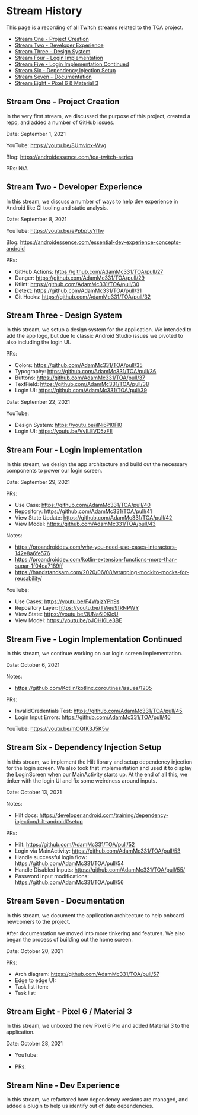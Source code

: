 # Stream History

This page is a recording of all Twitch streams related to the TOA project.

* [Stream One - Project Creation](#stream-one---project-creation)
* [Stream Two - Developer Experience](#stream-two---developer-experience)
* [Stream Three - Design System](#stream-three---design-system)
* [Stream Four - Login Implementation](#stream-four---login-implementation)
* [Stream Five - Login Implementation Continued](#stream-five---login-implementation-continued)
* [Stream Six - Dependency Injection Setup](#stream-six---dependency-injection-setup)
* [Stream Seven - Documentation](#stream-seven---documentation)
* [Stream Eight - Pixel 6 & Material 3](#stream-eight---pixel-6--material-3)

## Stream One - Project Creation

In the very first stream, we discussed the purpose of this project, created a repo,
and added a number of GitHub issues. 

Date: September 1, 2021

YouTube: https://youtu.be/8Umvlpx-Wvg

Blog: https://androidessence.com/toa-twitch-series

PRs: N/A

## Stream Two - Developer Experience

In this stream, we discuss a number of ways to help dev experience in Android like CI tooling and
static analysis. 

Date: September 8, 2021

YouTube: https://youtu.be/ePpbpLyYI1w

Blog: https://androidessence.com/essential-dev-experience-concepts-android

PRs:
  * GitHub Actions: https://github.com/AdamMc331/TOA/pull/27
  * Danger: https://github.com/AdamMc331/TOA/pull/29
  * Ktlint: https://github.com/AdamMc331/TOA/pull/30
  * Detekt: https://github.com/AdamMc331/TOA/pull/31
  * Git Hooks: https://github.com/AdamMc331/TOA/pull/32

## Stream Three - Design System

In this stream, we setup a design system for the application. We intended to add the app logo, but 
due to classic Android Studio issues we pivoted to also including the login UI. 

PRs:
  * Colors: https://github.com/AdamMc331/TOA/pull/35
  * Typography: https://github.com/AdamMc331/TOA/pull/36
  * Buttons: https://github.com/AdamMc331/TOA/pull/37
  * TextField: https://github.com/AdamMc331/TOA/pull/38
  * Login UI: https://github.com/AdamMc331/TOA/pull/39

Date: September 22, 2021

YouTube:
  * Design System: https://youtu.be/ilNi6Pl0FI0
  * Login UI: https://youtu.be/VvILEVD5zFE

## Stream Four - Login Implementation

In this stream, we design the app architecture and build out the necessary components to power
our login screen.

Date: September 29, 2021

PRs:
  * Use Case: https://github.com/AdamMc331/TOA/pull/40
  * Repository: https://github.com/AdamMc331/TOA/pull/41
  * View State Update: https://github.com/AdamMc331/TOA/pull/42
  * View Model: https://github.com/AdamMc331/TOA/pull/43

Notes:
  * https://proandroiddev.com/why-you-need-use-cases-interactors-142e8a6fe576 
  * https://proandroiddev.com/kotlin-extension-functions-more-than-sugar-1f04ca7189ff
  * https://handstandsam.com/2020/06/08/wrapping-mockito-mocks-for-reusability/

YouTube:
  * Use Cases: https://youtu.be/F4WajzYPh9s
  * Repository Layer: https://youtu.be/TWeu9fRNPWY
  * View State: https://youtu.be/3UNa6l0KlcU
  * View Model: https://youtu.be/pJOHI6Le3BE

## Stream Five - Login Implementation Continued

In this stream, we continue working on our login screen implementation.

Date: October 6, 2021

Notes:
  * https://github.com/Kotlin/kotlinx.coroutines/issues/1205

PRs:
  * InvalidCredentials Test: https://github.com/AdamMc331/TOA/pull/45
  * Login Input Errors: https://github.com/AdamMc331/TOA/pull/46

YouTube: https://youtu.be/mCQfK3J5K5w

## Stream Six - Dependency Injection Setup

In this stream, we implement the Hilt library and setup dependency injection for the login screen.
We also took that implementation and used it to display the LoginScreen when our
MainActivity starts up. At the end of all this, we tinker with the login UI and fix some weirdness
around inputs.

Date: October 13, 2021

Notes:
 * Hilt docs: https://developer.android.com/training/dependency-injection/hilt-android#setup

PRs:
  * Hilt: https://github.com/AdamMc331/TOA/pull/52
  * Login via MainActivity: https://github.com/AdamMc331/TOA/pull/53
  * Handle successful login flow: https://github.com/AdamMc331/TOA/pull/54
  * Handle Disabled Inputs: https://github.com/AdamMc331/TOA/pull/55/
  * Password input modifications: https://github.com/AdamMc331/TOA/pull/56

## Stream Seven - Documentation

In this stream, we document the application architecture to help onboard newcomers to the project.

After documentation we moved into more tinkering and features. We also began the process of building out the home screen. 

Date: October 20, 2021

PRs:
  * Arch diagram: https://github.com/AdamMc331/TOA/pull/57
  * Edge to edge UI:
  * Task list item: 
  * Task list:

## Stream Eight - Pixel 6 / Material 3

In this stream, we unboxed the new Pixel 6 Pro and added Material 3 to the application.

Date: October 28, 2021

* YouTube: 

* PRs:

## Stream Nine - Dev Experience

In this stream, we refactored how dependency versions are managed, and added a plugin to help us identify out of date dependencies.


